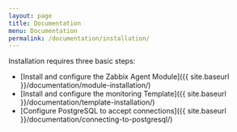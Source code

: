 ```yaml
---
layout: page
title: Documentation
menu: Documentation
permalink: /documentation/installation/
---
```


Installation requires three basic steps:

* [Install and configure the Zabbix Agent Module]({{ site.baseurl }}/documentation/module-installation/)
* [Install and configure the monitoring Template]({{ site.baseurl }}/documentation/template-installation/)
* [Configure PostgreSQL to accept connections]({{ site.baseurl }}/documentation/connecting-to-postgresql/)
